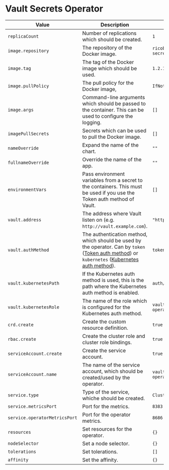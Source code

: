 # Vault Secrets Operator

| Value | Description | Default |
| ----- | ----------- | ------- |
| `replicaCount` | Number of replications which should be created. | `1` |
| `image.repository` | The repository of the Docker image. | `ricoberger/vault-secrets-operator` |
| `image.tag` | The tag of the Docker image which should be used. | `1.2.1` |
| `image.pullPolicy` | The pull policy for the Docker image, | `IfNotPresent` |
| `image.args` | Command-line arguments which should be passed to the container. This can be used to configure the logging. | `[]` |
| `imagePullSecrets` | Secrets which can be used to pull the Docker image. | `[]` |
| `nameOverride` | Expand the name of the chart. | `""` |
| `fullnameOverride` | Override the name of the app. | `""` |
| `environmentVars` | Pass environment variables from a secret to the containers. This must be used if you use the Token auth method of Vault. | `[]` |
| `vault.address` | The address where Vault listen on (e.g. `http://vault.example.com`). | `"http://vault:8200"` |
| `vault.authMethod` | The authentication method, which should be used by the operator. Can by `token` ([Token auth method](https://www.vaultproject.io/docs/auth/token.html)) or `kubernetes` ([Kubernetes auth method](https://www.vaultproject.io/docs/auth/kubernetes.html)). | `token` |
| `vault.kubernetesPath` | If the Kubernetes auth method is used, this is the path where the Kubernetes auth method is enabled. | `auth/kubernetes` |
| `vault.kubernetesRole` | The name of the role which is configured for the Kubernetes auth method. | `vault-secrets-operator` |
| `crd.create` | Create the custom resource definition. | `true` |
| `rbac.create` | Create the cluster role and cluster role bindings. | `true` |
| `serviceAccount.create` | Create the service account. | `true` |
| `serviceAccount.name` | The name of the service account, which should be created/used by the operator. | `vault-secrets-operator` |
| `service.type` | Type of the service, whiche should be created. | `ClusterIP` |
| `service.metricsPort` | Port for the metrics. | `8383` |
| `service.operatorMetricsPort` | Port for the operator metrics. | `8686` |
| `resources` | Set resources for the operator. | `{}` |
| `nodeSelector` | Set a node selector. | `{}` |
| `tolerations` | Set tolerations. | `[]` |
| `affinity` | Set the affinity. | `{}` |
